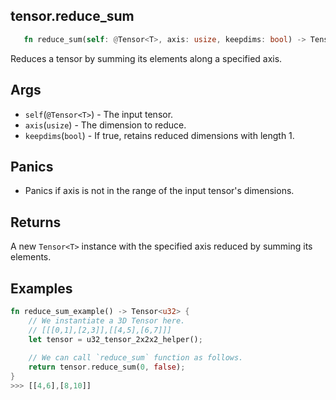 ## tensor.reduce_sum

```rust 
   fn reduce_sum(self: @Tensor<T>, axis: usize, keepdims: bool) -> Tensor<T>;
```

Reduces a tensor by summing its elements along a specified axis.

## Args

* `self`(`@Tensor<T>`) - The input tensor.
* `axis`(`usize`) - The dimension to reduce.
* `keepdims`(`bool`) - If true, retains reduced dimensions with length 1.

## Panics 

* Panics if axis is not in the range of the input tensor's dimensions.

## Returns

A new `Tensor<T>` instance with the specified axis reduced by summing its elements.

## Examples

```rust
fn reduce_sum_example() -> Tensor<u32> {
    // We instantiate a 3D Tensor here.
    // [[[0,1],[2,3]],[[4,5],[6,7]]]
    let tensor = u32_tensor_2x2x2_helper();
		
    // We can call `reduce_sum` function as follows.
    return tensor.reduce_sum(0, false);
}
>>> [[4,6],[8,10]]
```
